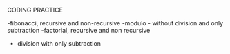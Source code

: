 CODING PRACTICE

-fibonacci, recursive and non-recursive
-modulo - without division and only subtraction
-factorial, recursive and non recursive
- division with only subtraction
